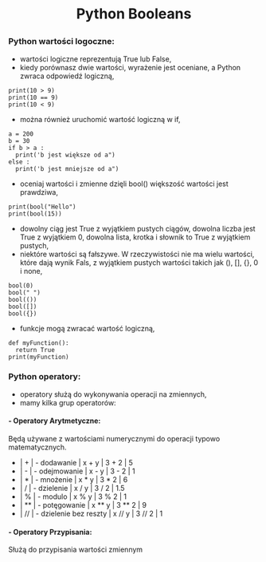 # <p style="text-align: center;">Python Booleans </p>

### Python wartości logoczne:
- wartości logiczne reprezentują True lub False,
- kiedy porównasz dwie wartości, wyrażenie jest oceniane, a Python zwraca odpowiedź logiczną,
```
print(10 > 9)
print(10 == 9)
print(10 < 9)
```
- można również uruchomić wartość logiczną w if,
```
a = 200
b = 30
if b > a :
  print('b jest większe od a")
else :
  print('b jest mniejsze od a")
```
- oceniaj wartości i zmienne dzięli bool() większość wartości jest prawdziwa,
```
print(bool("Hello")
print(bool(15))
```
- dowolny ciąg jest True z wyjątkiem pustych ciągów, dowolna liczba jest True z wyjątkiem 0, dowolna lista, krotka i słownik to True z wyjątkiem pustych,
- niektóre wartości są fałszywe. W rzeczywistości nie ma wielu wartości, które dają wynik Fals, z wyjątkiem pustych wartości takich jak (), [], {}, 0 i none,
```
bool(0)
bool(" ")
bool(())
bool([])
bool({})
```
- funkcje mogą zwracać wartość logiczną,
```
def myFunction():
  return True
print(myFunction)
```
### Python operatory:
- operatory służą do wykonywania operacji na zmiennych,
- mamy kilka grup operatorów:
#### - Operatory Arytmetyczne:
Będą używane z wartościami numerycznymi do operacji typowo matematycznych.
- | + | - dodawanie | x + y | 3 + 2 | 5
- | - | - odejmowanie | x - y | 3 - 2 | 1
- | * | - mnożenie | x * y | 3 * 2 | 6
- | / | - dzielenie | x / y | 3 / 2 | 1.5
- | % | - modulo | x % y | 3 % 2 | 1
- | ** | - potęgowanie | x ** y | 3 ** 2 | 9
- | // | - dzielenie bez reszty | x // y | 3 // 2 | 1
#### - Operatory Przypisania:
Służą do przypisania wartości zmiennym

